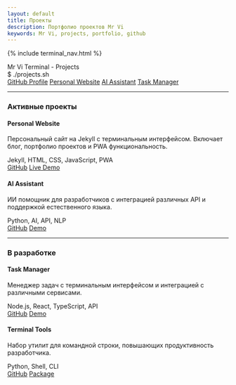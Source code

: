 ```yaml
---
layout: default
title: Проекты
description: Портфолио проектов Mr Vi
keywords: Mr Vi, projects, portfolio, github
---
```


{% include terminal_nav.html %}

<div class="terminal-container">
    <div class="terminal-header">
        <div class="terminal-buttons">
            <span class="terminal-button close"></span>
            <span class="terminal-button minimize"></span>
            <span class="terminal-button maximize"></span>
        </div>
        <div class="terminal-title">Mr Vi Terminal - Projects</div>
    </div>
    <div class="terminal-content">
        <div class="terminal-line">
            <span class="prompt">$</span>
            <span class="command">./projects.sh</span>
        </div>
        <div class="output">
            <div class="file-list">
                <a href="https://github.com/mrvi0" class="file-item">GitHub Profile</a>
                <a href="https://github.com/mrvi0/mrvi0.github.io" class="file-item">Personal Website</a>
                <a href="#" class="file-item">AI Assistant</a>
                <a href="#" class="file-item">Task Manager</a>
            </div>
            <hr class="terminal-hr">
            <div class="description">
                <h3>Активные проекты</h3>
                <div class="project-item">
                    <h4>Personal Website</h4>
                    <p>Персональный сайт на Jekyll с терминальным интерфейсом. Включает блог, портфолио проектов и PWA функциональность.</p>
                    <span class="tech-stack">Jekyll, HTML, CSS, JavaScript, PWA</span>
                    <div class="project-links">
                        <a href="https://github.com/mrvi0/mrvi0.github.io" class="project-link">GitHub</a>
                        <a href="https://mrvi0.github.io" class="project-link">Live Demo</a>
                    </div>
                </div>
                <div class="project-item">
                    <h4>AI Assistant</h4>
                    <p>ИИ помощник для разработчиков с интеграцией различных API и поддержкой естественного языка.</p>
                    <span class="tech-stack">Python, AI, API, NLP</span>
                    <div class="project-links">
                        <a href="#" class="project-link">GitHub</a>
                        <a href="#" class="project-link">Demo</a>
                    </div>
                </div>
            </div>
            <hr class="terminal-hr">
            <div class="description">
                <h3>В разработке</h3>
                <div class="project-item">
                    <h4>Task Manager</h4>
                    <p>Менеджер задач с терминальным интерфейсом и интеграцией с различными сервисами.</p>
                    <span class="tech-stack">Node.js, React, TypeScript, API</span>
                    <div class="project-links">
                        <a href="#" class="project-link">GitHub</a>
                        <a href="#" class="project-link">Demo</a>
                    </div>
                </div>
                <div class="project-item">
                    <h4>Terminal Tools</h4>
                    <p>Набор утилит для командной строки, повышающих продуктивность разработчика.</p>
                    <span class="tech-stack">Python, Shell, CLI</span>
                    <div class="project-links">
                        <a href="#" class="project-link">GitHub</a>
                        <a href="#" class="project-link">Package</a>
                    </div>
                </div>
            </div>
        </div>
    </div>
</div> 